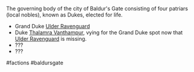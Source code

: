  The governing body of the city of Baldur's Gate consisting of four patriars (local nobles), known as Dukes, elected for life.

- Grand Duke [Ulder Ravenguard](NPCs/Ulder%20Ravenguard.md)
- Duke [Thalamra Vanthampur](NPCs/Thalamra%20Vanthampur.md), vying for the Grand Duke spot now that [Ulder Ravenguard](NPCs/Ulder%20Ravenguard.md) is missing.
- ???
- ???

#factions #baldursgate